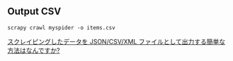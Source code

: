 ## Output CSV

```
scrapy crawl myspider -o items.csv
```

[スクレイピングしたデータを JSON/CSV/XML ファイルとして出力する簡単な方法はなんですか?](https://scrapy-ja.readthedocs.io/ja/latest/faq.html#json-csv-xml)
